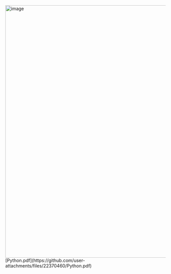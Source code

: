 <img width="1394" height="793" alt="image" src="https://github.com/user-attachments/assets/0da21ecc-b8b0-425d-9735-fb3861c36e35" />
[Python.pdf](https://github.com/user-attachments/files/22370460/Python.pdf)
